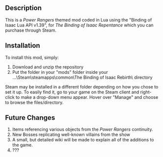 ## Description  
This is a *Power Rangers* themed mod coded in Lua using the "Binding of Isaac Lua API v1.39", for *The Binding of Isaac Repentance* which you can purchase through Steam.  
  
## Installation  
To install this mod, simply:  
1. Download and unzip the repository  
2. Put the folder in your "mods" folder inside your ...\Steam\steamapps\common\The Binding of Isaac Rebirth\ directory  
  
Steam may be installed in a different folder depending on how you chose to set it up. To easily find it, go to your game on the Steam client and right-click to make a drop-down menu appear. Hover over "Manage" and choose to browse the files/directory.  
  
## Future Changes  
1. Items referencing various objects from the *Power Rangers* continuity.  
2. New Bosses replicating well-known villains from the show  
3. A small, but detailed wiki will be made to explain all of the additions to the game.  
4. ???